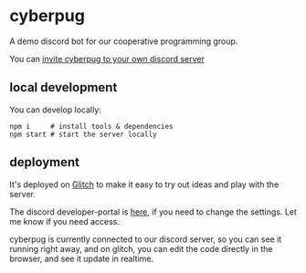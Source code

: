 # cyberpug

A demo discord bot for our cooperative programming group.

You can [invite cyberpug to your own discord server](https://discord.com/oauth2/authorize?client_id=825469215330271283&scope=bot)

## local development

You can develop locally:

```
npm i     # install tools & dependencies
npm start # start the server locally
```

## deployment

It's deployed on [Glitch](https://glitch.com/edit/#!/cyberpug) to make it easy to try out ideas and play with the server.

The discord developer-portal is [here](https://discord.com/developers/applications/825469215330271283), if you need to change the settings. Let me know if you need access.

cyberpug is currently connected to our discord server, so you can see it running right away, and on glitch, you can edit the code directly in the browser, and see it update in realtime.

